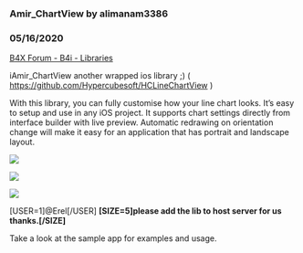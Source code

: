 ### Amir_ChartView by alimanam3386
### 05/16/2020
[B4X Forum - B4i - Libraries](https://www.b4x.com/android/forum/threads/117854/)

iAmir\_ChartView another wrapped ios library ;) ( <https://github.com/Hypercubesoft/HCLineChartView> )  
  
With this library, you can fully customise how your line chart looks. It’s easy to setup and use in any iOS project. It supports chart settings directly from interface builder with live preview. Automatic redrawing on orientation change will make it easy for an application that has portrait and landscape layout.  
  
![](https://www.b4x.com/android/forum/attachments/94182)  
  
![](https://www.b4x.com/android/forum/attachments/94183)  
  
![](https://www.b4x.com/android/forum/attachments/94186)  
  
  
  
[USER=1]@Erel[/USER] **[SIZE=5]please add the lib to host server for us thanks.[/SIZE]**  
  
  
  
Take a look at the sample app for examples and usage.